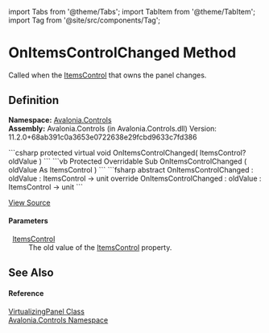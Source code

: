 import Tabs from '@theme/Tabs'; 
import TabItem from '@theme/TabItem'; 
import Tag from '@site/src/components/Tag'; 

# OnItemsControlChanged Method


Called when the <a href="P_Avalonia_Controls_VirtualizingPanel_ItemsControl">ItemsControl</a> that owns the panel changes.



## Definition
**Namespace:** <a href="N_Avalonia_Controls">Avalonia.Controls</a>  
**Assembly:** Avalonia.Controls (in Avalonia.Controls.dll) Version: 11.2.0+68ab391c0a3653e0722638e29fcbd9633c7fd386

<Tabs groupId="api-code-preview">
<TabItem value="csharp" label="C#">
```csharp
protected virtual void OnItemsControlChanged(
	ItemsControl? oldValue
)
```
</TabItem>
<TabItem value="vb" label="VB">
```vb
Protected Overridable Sub OnItemsControlChanged ( 
	oldValue As ItemsControl
)
```
</TabItem>
<TabItem value="fsharp" label="F#">
```fsharp
abstract OnItemsControlChanged : 
        oldValue : ItemsControl -> unit 
override OnItemsControlChanged : 
        oldValue : ItemsControl -> unit 
```
</TabItem>
</Tabs>



<a href="https://github.com/AvaloniaUI/Avalonia/tree/master/srcAvalonia.Controls/VirtualizingPanel.cs#L117" title="View the source code">View Source</a>



#### Parameters
<dl><dt>  <a href="T_Avalonia_Controls_ItemsControl">ItemsControl</a></dt><dd>The old value of the <a href="P_Avalonia_Controls_VirtualizingPanel_ItemsControl">ItemsControl</a> property.</dd></dl>

## See Also


#### Reference
<a href="T_Avalonia_Controls_VirtualizingPanel">VirtualizingPanel Class</a>  
<a href="N_Avalonia_Controls">Avalonia.Controls Namespace</a>  
